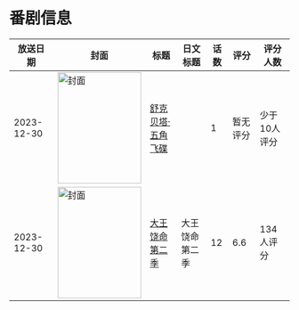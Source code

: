 # 番剧信息

|放送日期|封面|标题|日文标题|话数|评分|评分人数|
|---|---|---|---|---|---|---|
|2023-12-30|<img src="//lain.bgm.tv/pic/cover/c/7e/23/144969_1K505.jpg" alt="封面" style="width:150px;height:200px;object-fit:cover;">|[舒克贝塔·五角飞碟](https://bangumi.tv/subject/144969)||1|暂无评分|少于10人评分|
|2023-12-30|<img src="//lain.bgm.tv/pic/cover/c/6e/f9/368985_JU2bJ.jpg" alt="封面" style="width:150px;height:200px;object-fit:cover;">|[大王饶命 第二季](https://bangumi.tv/subject/368985)|大王饶命 第二季|12|6.6|134人评分|
